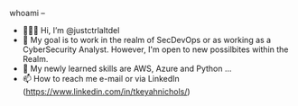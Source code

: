 whoami –
- 🙋🏽‍♀️ Hi, I’m @justctrlaltdel
- 👀  My goal is to work in the realm of SecDevOps or as working as a CyberSecurity Analyst. However, I'm open to new possilbites within the Realm. 
- 🌱 My newly learned skills are AWS, Azure and Python ...
- 📫 How to reach me e-mail or via LinkedIn (https://www.linkedin.com/in/tkeyahnichols/) 

<!---
justctrlaltdel/justctrlaltdel is a ✨ special ✨ repository because its `README.md` (this file) appears on your GitHub profile.
You can click the Preview link to take a look at your changes.
--->
